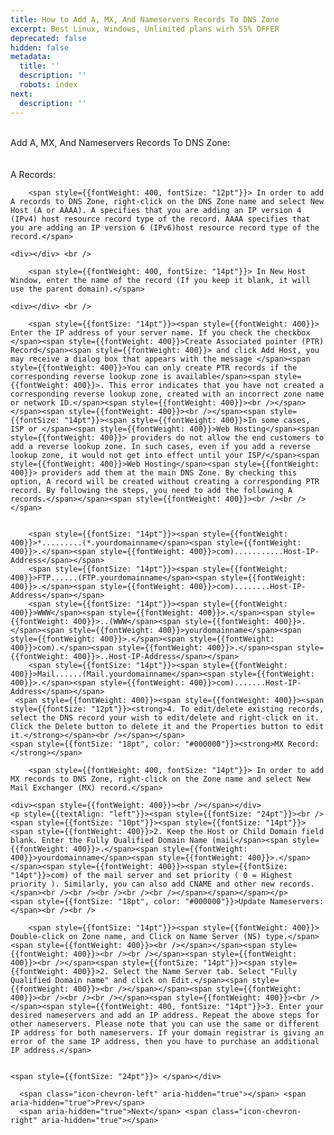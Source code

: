 ```yaml
---
title: How to Add A, MX, And Nameservers Records To DNS Zone
excerpt: Best Linux, Windows, Unlimited plans wirh 55% OFFER
deprecated: false
hidden: false
metadata:
  title: ''
  description: ''
  robots: index
next:
  description: ''
---
```


<div itemprop="articleBody">
    <span style={{fontSize: "24pt"}}><br />Add A, MX, And Nameservers Records To DNS Zone:<br /><br /><br /></span>
    <span style={{fontSize: "18pt", color: "#000000"}}>A Records:</span>
    
        <span style={{fontWeight: 400, fontSize: "12pt"}}> In order to add A records to DNS Zone, right-click on the DNS Zone name and select New Host (A or AAAA). A specifies that you are adding an IP version 4 (IPv4) host resource record type of the record. AAAA specifies that you are adding an IP version 6 (IPv6)host resource record type of the record.</span>
    
    <div></div> <br />
    
        <span style={{fontWeight: 400, fontSize: "14pt"}}> In New Host Window, enter the name of the record (If you keep it blank, it will use the parent domain).</span>
    
    <div></div> <br />
    
        <span style={{fontSize: "14pt"}}><span style={{fontWeight: 400}}> Enter the IP address of your server name. If you check the checkbox </span><span style={{fontWeight: 400}}>Create Associated pointer (PTR) Record</span><span style={{fontWeight: 400}}> and click Add Host, you may receive a dialog box that appears with the message </span><span style={{fontWeight: 400}}>You can only create PTR records if the corresponding reverse lookup zone is available</span><span style={{fontWeight: 400}}>. This error indicates that you have not created a corresponding reverse lookup zone, created with an incorrect zone name or network ID.</span><span style={{fontWeight: 400}}><br /></span></span><span style={{fontWeight: 400}}><br /></span><span style={{fontSize: "14pt"}}><span style={{fontWeight: 400}}>In some cases, ISP or </span><span style={{fontWeight: 400}}>Web Hosting</span><span style={{fontWeight: 400}}> providers do not allow the end customers to add a reverse lookup zone. In such cases, even if you add a reverse lookup zone, it would not get into effect until your ISP/</span><span style={{fontWeight: 400}}>Web Hosting</span><span style={{fontWeight: 400}}> providers add them at the main DNS Zone. By checking this option, A record will be created without creating a corresponding PTR record. By following the steps, you need to add the following A records.</span></span><span style={{fontWeight: 400}}><br /><br /></span>
    
    
        <span style={{fontSize: "14pt"}}><span style={{fontWeight: 400}}>*.........(*.yourdomainname</span><span style={{fontWeight: 400}}>.</span><span style={{fontWeight: 400}}>com)...........Host-IP-Address</span></span>
        <span style={{fontSize: "14pt"}}><span style={{fontWeight: 400}}>FTP......(FTP.yourdomainname</span><span style={{fontWeight: 400}}>.</span><span style={{fontWeight: 400}}>com)........Host-IP-Address</span></span>
        <span style={{fontSize: "14pt"}}><span style={{fontWeight: 400}}>WWW</span><span style={{fontWeight: 400}}>.</span><span style={{fontWeight: 400}}>..(WWW</span><span style={{fontWeight: 400}}>.</span><span style={{fontWeight: 400}}>yourdomainname</span><span style={{fontWeight: 400}}>.</span><span style={{fontWeight: 400}}>com).</span><span style={{fontWeight: 400}}>.</span><span style={{fontWeight: 400}}>..Host-IP-Address</span></span>
        <span style={{fontSize: "14pt"}}><span style={{fontWeight: 400}}>Mail......(Mail.yourdomainname</span><span style={{fontWeight: 400}}>.</span><span style={{fontWeight: 400}}>com).......Host-IP-Address</span></span>
     <span style={{fontWeight: 400}}><span style={{fontWeight: 400}}><span style={{fontSize: "12pt"}}><strong>4. To edit/delete existing records, select the DNS record your wish to edit/delete and right-click on it. Click the Delete button to delete it and the Properties button to edit it.</strong></span><br /></span></span>
    <span style={{fontSize: "18pt", color: "#000000"}}><strong>MX Record:</strong></span>
    
        <span style={{fontWeight: 400, fontSize: "14pt"}}> In order to add MX records to DNS Zone, right-click on the Zone name and select New Mail Exchanger (MX) record.</span>
    
    <div><span style={{fontWeight: 400}}><br /></span></div>
    <p style={{textAlign: "left"}}><span style={{fontSize: "24pt"}}><br /><span style={{fontSize: "10pt"}}><span style={{fontSize: "14pt"}}><span style={{fontWeight: 400}}>2. Keep the Host or Child Domain field blank. Enter the Fully Qualified Domain Name (mail</span><span style={{fontWeight: 400}}>.</span><span style={{fontWeight: 400}}>yourdomainname</span><span style={{fontWeight: 400}}>.</span></span><span style={{fontWeight: 400}}><span style={{fontSize: "14pt"}}>com) of the mail server and set priority ( 0 = Highest priority ). Similarly, you can also add CNAME and other new records.</span><br /><br /><br /><br /><br /></span></span></span></p>
    <span style={{fontSize: "18pt", color: "#000000"}}>Update Nameservers:</span><br /><br />
    
        <span style={{fontSize: "14pt"}}><span style={{fontWeight: 400}}> Double-click on Zone name, and Click on Name Server (NS) type.</span><span style={{fontWeight: 400}}><br /></span></span><span style={{fontWeight: 400}}><br /><br /></span><span style={{fontWeight: 400}}><br /></span><span style={{fontSize: "14pt"}}><span style={{fontWeight: 400}}>2. Select the Name Server tab. Select "Fully Qualified Domain name" and click on Edit.</span><span style={{fontWeight: 400}}><br /></span></span><span style={{fontWeight: 400}}><br /><br /><br /></span><span style={{fontWeight: 400}}><br /></span><span style={{fontWeight: 400, fontSize: "14pt"}}>3. Enter your desired nameservers and add an IP address. Repeat the above steps for other nameservers. Please note that you can use the same or different IP address for both nameservers. If your domain registrar is giving an error of the same IP address, then you have to purchase an additional IP address.</span>
      
       
    <span style={{fontSize: "24pt"}}> </span></div>

      <span class="icon-chevron-left" aria-hidden="true"></span> <span aria-hidden="true">Prev</span>  
      <span aria-hidden="true">Next</span> <span class="icon-chevron-right" aria-hidden="true"></span>